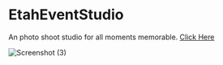 # EtahEventStudio
An photo shoot studio for all moments memorable. [Click Here](https://henilgondalia.github.io/EtahEventStudio/)

![Screenshot (3)](https://user-images.githubusercontent.com/34880491/192021271-5b60d27b-3fb4-4cb8-8bfd-9e7cecc18fa1.png)


